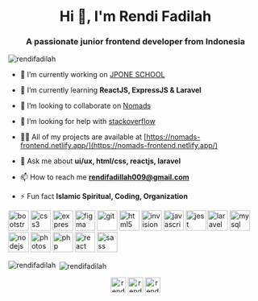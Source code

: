 <h1 align="center">Hi 👋, I'm Rendi Fadilah</h1>
<h3 align="center">A passionate junior frontend developer from Indonesia</h3>

<p align="left"> <img src="https://komarev.com/ghpvc/?username=rendifadilah" alt="rendifadilah" /> </p>

- 🔭 I’m currently working on [JPONE SCHOOL](comingsoon)

- 🌱 I’m currently learning **ReactJS, ExpressJS & Laravel**

- 👯 I’m looking to collaborate on [Nomads](https://nomads-frontend.netlify.app/)

- 🤝 I’m looking for help with [stackoverflow](https://stackoverflow.com/)

- 👨‍💻 All of my projects are available at [https://nomads-frontend.netlify.app/](https://nomads-frontend.netlify.app/)

- 💬 Ask me about **ui/ux, html/css, reactjs, laravel**

- 📫 How to reach me **rendifadillah009@gmail.com**

- ⚡ Fun fact **Islamic Spiritual, Coding, Organization**

<p align="left"><img src="https://devicons.github.io/devicon/devicon.git/icons/bootstrap/bootstrap-plain.svg" alt="bootstrap" width="40" height="40"/> <img src="https://devicons.github.io/devicon/devicon.git/icons/css3/css3-original-wordmark.svg" alt="css3" width="40" height="40"/> <img src="https://devicons.github.io/devicon/devicon.git/icons/express/express-original-wordmark.svg" alt="express" width="40" height="40"/> <img src="https://www.vectorlogo.zone/logos/figma/figma-icon.svg" alt="figma" width="40" height="40"/> <img src="https://www.vectorlogo.zone/logos/git-scm/git-scm-icon.svg" alt="git" width="40" height="40"/> <img src="https://devicons.github.io/devicon/devicon.git/icons/html5/html5-original-wordmark.svg" alt="html5" width="40" height="40"/> <img src="https://www.vectorlogo.zone/logos/invisionapp/invisionapp-icon.svg" alt="invision" width="40" height="40"/> <img src="https://devicons.github.io/devicon/devicon.git/icons/javascript/javascript-original.svg" alt="javascript" width="40" height="40"/> <img src="https://www.vectorlogo.zone/logos/jestjsio/jestjsio-icon.svg" alt="jest" width="40" height="40"/> <img src="https://devicons.github.io/devicon/devicon.git/icons/laravel/laravel-plain-wordmark.svg" alt="laravel" width="40" height="40"/> <img src="https://devicons.github.io/devicon/devicon.git/icons/mysql/mysql-original-wordmark.svg" alt="mysql" width="40" height="40"/> <img src="https://devicons.github.io/devicon/devicon.git/icons/nodejs/nodejs-original-wordmark.svg" alt="nodejs" width="40" height="40"/> <img src="https://devicons.github.io/devicon/devicon.git/icons/photoshop/photoshop-plain.svg" alt="photoshop" width="40" height="40"/> <img src="https://devicons.github.io/devicon/devicon.git/icons/php/php-original.svg" alt="php" width="40" height="40"/> <img src="https://devicons.github.io/devicon/devicon.git/icons/react/react-original-wordmark.svg" alt="react" width="40" height="40"/> <img src="https://devicons.github.io/devicon/devicon.git/icons/sass/sass-original.svg" alt="sass" width="40" height="40"/></p>

<p><img align="left" src="https://github-readme-stats.vercel.app/api/top-langs/?username=rendifadilah&layout=compact&hide=html" alt="rendifadilah" /></p>

<p>&nbsp;<img align="center" src="https://github-readme-stats.vercel.app/api?username=rendifadilah&show_icons=true" alt="rendifadilah" /></p>

<p align="center">
<a href="https://linkedin.com/in/rendi-fadilah-289462191" target="blank"><img align="center" src="https://cdn.jsdelivr.net/npm/simple-icons@3.0.1/icons/linkedin.svg" alt="rendi-fadilah-289462191" height="30" width="30" /></a>
<a href="https://fb.com/rendi.fadillah.39" target="blank"><img align="center" src="https://cdn.jsdelivr.net/npm/simple-icons@3.0.1/icons/facebook.svg" alt="rendi.fadillah.39" height="30" width="30" /></a>
<a href="https://instagram.com/rendifdl05" target="blank"><img align="center" src="https://cdn.jsdelivr.net/npm/simple-icons@3.0.1/icons/instagram.svg" alt="rendifdl05" height="30" width="30" /></a>
</p>
